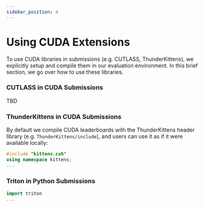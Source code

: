 ```yaml
---
sidebar_position: 4
---
```


# Using CUDA Extensions

To use CUDA libraries in submissions (e.g. CUTLASS, ThunderKittens), we explicitly setup and compile them in our evaluation
environment. In this brief section, we go over how to use these libraries.

### CUTLASS in CUDA Submissions
TBD

### ThunderKittens in CUDA Submissions
By default we compile CUDA leaderboards with the ThunderKittens header library (e.g. `ThunderKittens/include`), and users
can use it as if it were available locally:
```cpp title="submission.cu"
#include "kittens.cuh"
using namespace kittens;
...
```

### Triton in Python Submissions
```cpp title="submission.py"
import triton
...
